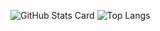 ![GitHub Stats Card](https://github-readme-stats.vercel.app/api?username=mkan0141&show_icons=true&theme=slateorange)
![Top Langs](https://github-readme-stats.vercel.app/api/top-langs/?username=mkan0141&layout=compact&show_icons=true&theme=slateorange)
